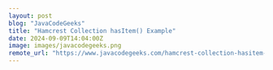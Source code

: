 ```yaml
---
layout: post
blog: "JavaCodeGeeks"
title: "Hamcrest Collection hasItem() Example"
date: 2024-09-09T14:04:00Z
image: images/javacodegeeks.png
remote_url: "https://www.javacodegeeks.com/hamcrest-collection-hasitem-example.html"
---
```

